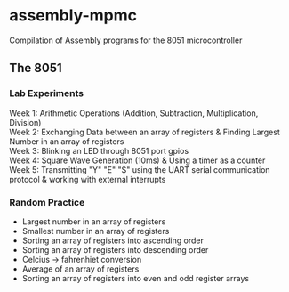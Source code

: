 # assembly-mpmc
Compilation of Assembly programs for the 8051 microcontroller

## The 8051

### Lab Experiments
Week 1: Arithmetic Operations (Addition, Subtraction, Multiplication, Division)\
Week 2: Exchanging Data between an array of registers & Finding Largest Number in an array of registers\
Week 3: Blinking an LED through 8051 port gpios\
Week 4: Square Wave Generation (10ms) & Using a timer as a counter\
Week 5: Transmitting "Y" "E" "S" using the UART serial communication protocol & working with external interrupts

### Random Practice
* Largest number in an array of registers
* Smallest number in an array of registers
* Sorting an array of registers into ascending order
* Sorting an array of registers into descending order
* Celcius -> fahrenhiet conversion
* Average of an array of registers
* Sorting an array of registers into even and odd register arrays
